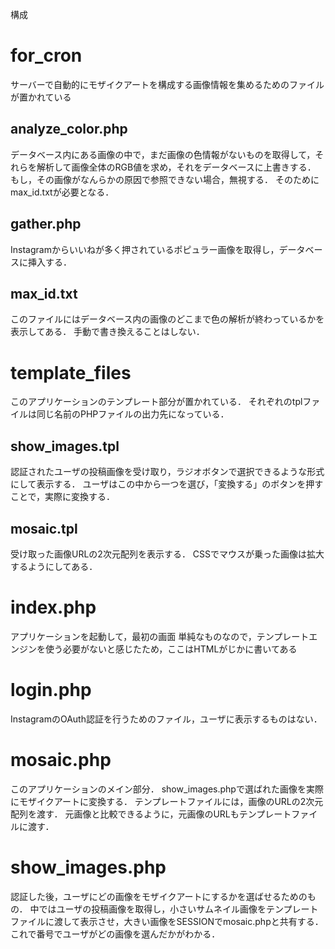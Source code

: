 構成


# for_cron
サーバーで自動的にモザイクアートを構成する画像情報を集めるためのファイルが置かれている

## analyze_color.php
データベース内にある画像の中で，まだ画像の色情報がないものを取得して，それらを解析して画像全体のRGB値を求め，それをデータベースに上書きする．
もし，その画像がなんらかの原因で参照できない場合，無視する．
そのためにmax_id.txtが必要となる．

## gather.php
Instagramからいいねが多く押されているポピュラー画像を取得し，データベースに挿入する．

## max_id.txt
このファイルにはデータベース内の画像のどこまで色の解析が終わっているかを表示してある．
手動で書き換えることはしない．

# template_files
このアプリケーションのテンプレート部分が置かれている．
それぞれのtplファイルは同じ名前のPHPファイルの出力先になっている．

## show_images.tpl
認証されたユーザの投稿画像を受け取り，ラジオボタンで選択できるような形式にして表示する．
ユーザはこの中から一つを選び，「変換する」のボタンを押すことで，実際に変換する．

## mosaic.tpl
受け取った画像URLの2次元配列を表示する．
CSSでマウスが乗った画像は拡大するようにしてある．


# index.php
アプリケーションを起動して，最初の画面
単純なものなので，テンプレートエンジンを使う必要がないと感じたため，ここはHTMLがじかに書いてある

# login.php
InstagramのOAuth認証を行うためのファイル，ユーザに表示するものはない．

# mosaic.php
このアプリケーションのメイン部分．
show_images.phpで選ばれた画像を実際にモザイクアートに変換する．
テンプレートファイルには，画像のURLの2次元配列を渡す．
元画像と比較できるように，元画像のURLもテンプレートファイルに渡す．

# show_images.php
認証した後，ユーザにどの画像をモザイクアートにするかを選ばせるためのもの．
中ではユーザの投稿画像を取得し，小さいサムネイル画像をテンプレートファイルに渡して表示させ，大きい画像をSESSIONでmosaic.phpと共有する．
これで番号でユーザがどの画像を選んだかがわかる．